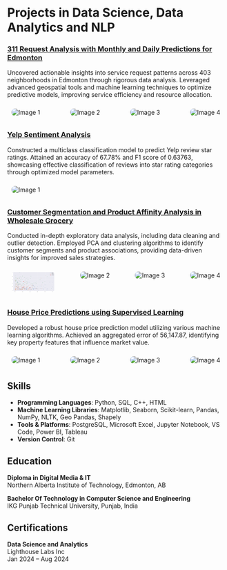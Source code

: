 # Projects in Data Science, Data Analytics and NLP

### [311 Request Analysis with Monthly and Daily Predictions for Edmonton](https://github.com/hrmn-preet/City-of-Edmonton-311-Requests-Analysis-)
Uncovered actionable insights into service request patterns across 403 neighborhoods in Edmonton through rigorous data analysis. Leveraged advanced geospatial tools and machine learning techniques to optimize predictive models, improving service efficiency and resource allocation.

<div style="display: flex; justify-content: space-between;">
    <div style="margin: 10px;">
        <img src="portfiolio-images/business unit.png" alt="Image 1" style="width: 100px; border-radius: 8px;">
    </div>
    <div style="margin: 10px;">
        <img src="portfiolio-images/neigh.png" alt="Image 2" style="width: 100px; border-radius: 8px;">
    </div>
    <div style="margin: 10px;">
        <img src="portfiolio-images/2014-2024.png" alt="Image 3" style="width: 100px; border-radius: 8px;">
    </div>
    <div style="margin: 10px;">
        <img src="portfiolio-images/2024.png" alt="Image 4" style="width: 100px; border-radius: 8px;">
    </div>
</div>

### [Yelp Sentiment Analysis](link_to_project_2)
Constructed a multiclass classification model to predict Yelp review star ratings. Attained an accuracy of 67.78% and F1 score of 0.63763, showcasing effective classification of reviews into star rating categories through optimized model parameters.

<div style="display: flex; justify-content: space-between;">
    <div style="margin: 10px;">
        <img src="portfiolio-images/ai.png" alt="Image 1" style="width: 100px; border-radius: 8px;">
    </div>
</div>

### [Customer Segmentation and Product Affinity Analysis in Wholesale Grocery](link_to_project_3)
Conducted in-depth exploratory data analysis, including data cleaning and outlier detection. Employed PCA and clustering algorithms to identify customer segments and product associations, providing data-driven insights for improved sales strategies.

<div style="display: flex; justify-content: space-between;">
    <div style="margin: 10px;">
        <img src="portfiolio images/cluster1.png" alt="Image 1" style="width: 100px; border-radius: 8px;">
    </div>
    <div style="margin: 10px;">
        <img src="path/to/image3b.jpg" alt="Image 2" style="width: 100px; border-radius: 8px;">
    </div>
    <div style="margin: 10px;">
        <img src="path/to/image3c.jpg" alt="Image 3" style="width: 100px; border-radius: 8px;">
    </div>
    <div style="margin: 10px;">
        <img src="path/to/image3d.jpg" alt="Image 4" style="width: 100px; border-radius: 8px;">
    </div>
</div>

### [House Price Predictions using Supervised Learning](link_to_project_4)
Developed a robust house price prediction model utilizing various machine learning algorithms. Achieved an aggregated error of 56,147.87, identifying key property features that influence market value.

<div style="display: flex; justify-content: space-between;">
    <div style="margin: 10px;">
        <img src="path/to/image4a.jpg" alt="Image 1" style="width: 100px; border-radius: 8px;">
    </div>
    <div style="margin: 10px;">
        <img src="path/to/image4b.jpg" alt="Image 2" style="width: 100px; border-radius: 8px;">
    </div>
    <div style="margin: 10px;">
        <img src="path/to/image4c.jpg" alt="Image 3" style="width: 100px; border-radius: 8px;">
    </div>
    <div style="margin: 10px;">
        <img src="path/to/image4d.jpg" alt="Image 4" style="width: 100px; border-radius: 8px;">
    </div>
</div>

## Skills

- **Programming Languages**: Python, SQL, C++, HTML
- **Machine Learning Libraries**: Matplotlib, Seaborn, Scikit-learn, Pandas, NumPy, NLTK, Geo Pandas, Shapely
- **Tools & Platforms**: PostgreSQL, Microsoft Excel, Jupyter Notebook, VS Code, Power BI, Tableau
- **Version Control**: Git

## Education

**Diploma in Digital Media & IT**  
Northern Alberta Institute of Technology, Edmonton, AB

**Bachelor Of Technology in Computer Science and Engineering**  
IKG Punjab Technical University, Punjab, India

## Certifications

**Data Science and Analytics**  
Lighthouse Labs Inc  
Jan 2024 – Aug 2024
